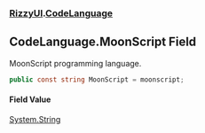 ### [RizzyUI](RizzyUI 'RizzyUI').[CodeLanguage](RizzyUI.CodeLanguage 'RizzyUI.CodeLanguage')

## CodeLanguage.MoonScript Field

MoonScript programming language.

```csharp
public const string MoonScript = moonscript;
```

#### Field Value
[System.String](https://docs.microsoft.com/en-us/dotnet/api/System.String 'System.String')